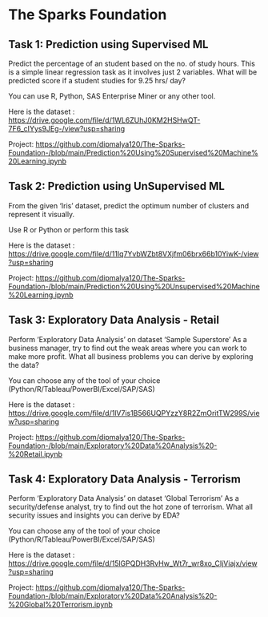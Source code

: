 # The Sparks Foundation

## Task 1: Prediction using Supervised ML

Predict the percentage of an student based on the no. of study hours.
This is a simple linear regression task as it involves just 2 variables.
What will be predicted score if a student studies for 9.25 hrs/ day?

You can use R, Python, SAS Enterprise Miner or any other tool.

Here is the dataset : https://drive.google.com/file/d/1WL6ZUhJ0KM2HSHwQT-7F6_cIYys9JEg-/view?usp=sharing

Project: https://github.com/dipmalya120/The-Sparks-Foundation-/blob/main/Prediction%20Using%20Supervised%20Machine%20Learning.ipynb

## Task 2: Prediction using UnSupervised ML

From the given ‘Iris’ dataset, predict the optimum number of clusters and represent it visually.

Use R or Python or perform this task

Here is the dataset : https://drive.google.com/file/d/11Iq7YvbWZbt8VXjfm06brx66b10YiwK-/view?usp=sharing

Project: https://github.com/dipmalya120/The-Sparks-Foundation-/blob/main/Prediction%20Using%20Unsupervised%20Machine%20Learning.ipynb


## Task 3: Exploratory Data Analysis - Retail

Perform ‘Exploratory Data Analysis’ on dataset ‘Sample Superstore’
As a business manager, try to find out the weak areas where you can work to make more profit.
What all business problems you can derive by exploring the data?

You can choose any of the tool of your choice
(Python/R/Tableau/PowerBI/Excel/SAP/SAS)

Here is the dataset : https://drive.google.com/file/d/1lV7is1B566UQPYzzY8R2ZmOritTW299S/view?usp=sharing

Project: https://github.com/dipmalya120/The-Sparks-Foundation-/blob/main/Exploratory%20Data%20Analysis%20-%20Retail.ipynb


## Task 4: Exploratory Data Analysis - Terrorism

Perform ‘Exploratory Data Analysis’ on dataset ‘Global Terrorism’
As a security/defense analyst, try to find out the hot zone of terrorism.
What all security issues and insights you can derive by EDA?

You can choose any of the tool of your choice (Python/R/Tableau/PowerBI/Excel/SAP/SAS)

Here is the dataset : https://drive.google.com/file/d/15lGPQDH3RvHw_Wt7r_wr8xo_CIjViajx/view?usp=sharing

Project: https://github.com/dipmalya120/The-Sparks-Foundation-/blob/main/Exploratory%20Data%20Analysis%20-%20Global%20Terrorism.ipynb 




